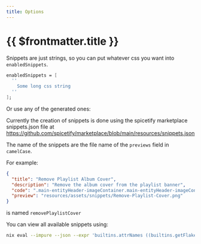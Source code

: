 ```yaml
---
title: Options
---
```


# {{ $frontmatter.title }}

Snippets are just strings, so you can put whatever css you want into `enabledSnippets`.

```nix
enabledSnippets = [
  ''
    Some long css string
  ''
];
```

Or use any of the generated ones:

Currently the creation of snippets is done using the spicetify marketplace snippets.json file at <https://github.com/spicetify/marketplace/blob/main/resources/snippets.json>

The name of the snippets are the file name of the `previews` field in `camelCase`.

For example:

```json
{
  "title": "Remove Playlist Album Cover",
  "description": "Remove the album cover from the playlist banner",
  "code": ".main-entityHeader-imageContainer.main-entityHeader-imageContainerNew { display: none; }",
  "preview": "resources/assets/snippets/Remove-Playlist-Cover.png"
}
```

is named `removePlaylistCover`

You can view all available snippets using:

```bash
nix eval --impure --json --expr 'builtins.attrNames ((builtins.getFlake "github:Gerg-L/spicetify-nix").legacyPackages.x86_64-linux.snippets)'
```
